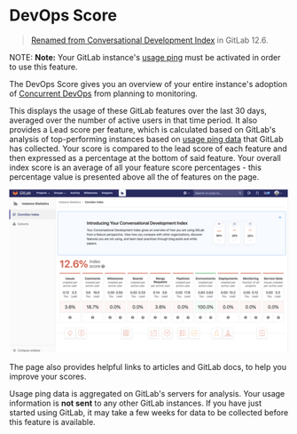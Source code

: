 # DevOps Score

> [Renamed from Conversational Development Index](https://gitlab.com/gitlab-org/gitlab/issues/20976) in GitLab 12.6.

NOTE: **Note:**
Your GitLab instance's [usage ping](../admin_area/settings/usage_statistics.md#usage-ping-core-only) must be activated in order to use this feature.

The DevOps Score gives you an overview of your entire instance's adoption of
[Concurrent DevOps](https://about.gitlab.com/concurrent-devops/)
from planning to monitoring.

This displays the usage of these GitLab features over
the last 30 days, averaged over the number of active users in that time period. It also
provides a Lead score per feature, which is calculated based on GitLab's analysis
of top-performing instances based on [usage ping data](../admin_area/settings/usage_statistics.md#usage-ping-core-only) that GitLab has
collected. Your score is compared to the lead score of each feature and then expressed as a percentage at the bottom of said feature.
Your overall index score is an average of all your feature score percentages - this percentage value is presented above all the of features on the page.

![DevOps Score](img/dev_ops_score.png)

The page also provides helpful links to articles and GitLab docs, to help you
improve your scores.

Usage ping data is aggregated on GitLab's servers for analysis. Your usage
information is **not sent** to any other GitLab instances. If you have just started using GitLab, it may take a few weeks for data to be
collected before this feature is available.
